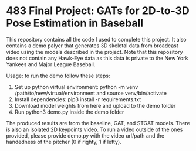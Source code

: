 # 483 Final Project: GATs for 2D-to-3D Pose Estimation in Baseball

This repository contains all the code I used to complete this project. It also contains a demo palyer that generates 3D skeletal data from broadcast video using the models described in the project. Note that this repository does not contain any Hawk-Eye data as this data is private to the New York Yankees and Major League Baseball.

Usage: to run the demo follow these steps:
1. Set up python virtual environment: python -m venv /path/to/new/virtual/environment and source venv/bin/activate
2. Install dependencies: pip3 install -r requirements.txt
3. Download model weights from here and upload to the demo folder
4. Run python3 demo.py inside the demo folder

The produced results are from the baseline, GAT, and STGAT models. There is also an isolated 2D keypoints video.
To run a video outside of the ones provided, please provide demo.py with the video url/path and the handedness of the pitcher (0 if righty, 1 if lefty).
